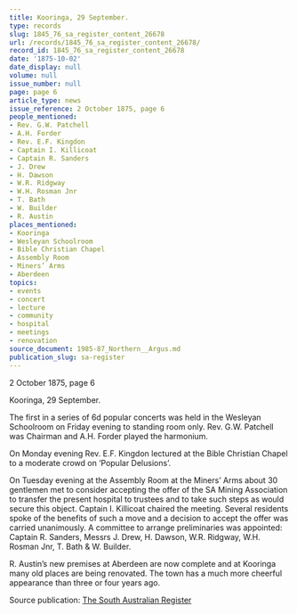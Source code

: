 ```yaml
---
title: Kooringa, 29 September.
type: records
slug: 1845_76_sa_register_content_26678
url: /records/1845_76_sa_register_content_26678/
record_id: 1845_76_sa_register_content_26678
date: '1875-10-02'
date_display: null
volume: null
issue_number: null
page: page 6
article_type: news
issue_reference: 2 October 1875, page 6
people_mentioned:
- Rev. G.W. Patchell
- A.H. Forder
- Rev. E.F. Kingdon
- Captain I. Killicoat
- Captain R. Sanders
- J. Drew
- H. Dawson
- W.R. Ridgway
- W.H. Rosman Jnr
- T. Bath
- W. Builder
- R. Austin
places_mentioned:
- Kooringa
- Wesleyan Schoolroom
- Bible Christian Chapel
- Assembly Room
- Miners’ Arms
- Aberdeen
topics:
- events
- concert
- lecture
- community
- hospital
- meetings
- renovation
source_document: 1985-87_Northern__Argus.md
publication_slug: sa-register
---
```


2 October 1875, page 6

Kooringa, 29 September.

The first in a series of 6d popular concerts was held in the Wesleyan Schoolroom on Friday evening to standing room only.  Rev. G.W. Patchell was Chairman and A.H. Forder played the harmonium.

On Monday evening Rev. E.F. Kingdon lectured at the Bible Christian Chapel to a moderate crowd on ‘Popular Delusions’.

On Tuesday evening at the Assembly Room at the Miners’ Arms about 30 gentlemen met to consider accepting the offer of the SA Mining Association to transfer the present hospital to trustees and to take such steps as would secure this object.  Captain I. Killicoat chaired the meeting.  Several residents spoke of the benefits of such a move and a decision to accept the offer was carried unanimously.  A committee to arrange preliminaries was appointed: Captain R. Sanders, Messrs J. Drew, H. Dawson, W.R. Ridgway, W.H. Rosman Jnr, T. Bath & W. Builder.

R. Austin’s new premises at Aberdeen are now complete and at Kooringa many old places are being renovated.  The town has a much more cheerful appearance than three or four years ago.

Source publication: [The South Australian Register](/publications/sa-register/)

